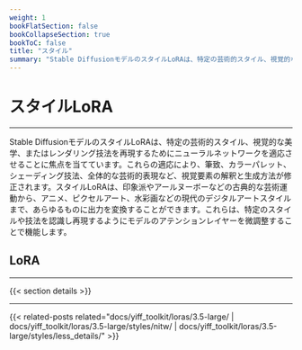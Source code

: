 ```yaml
---
weight: 1
bookFlatSection: false
bookCollapseSection: true
bookToC: false
title: "スタイル"
summary: "Stable DiffusionモデルのスタイルLoRAは、特定の芸術的スタイル、視覚的な美学、またはレンダリング技法を再現するためにニューラルネットワークを適応させることに焦点を当てています。これらの適応により、筆致、カラーパレット、シェーディング技法、全体的な芸術的表現など、視覚要素の解釈と生成方法が修正されます。スタイルLoRAは、印象派やアールヌーボーなどの古典的な芸術運動から、アニメ、ピクセルアート、水彩画などの現代のデジタルアートスタイルまで、あらゆるものに出力を変換することができます。これらは、特定のスタイルや技法を認識し再現するようにモデルのアテンションレイヤーを微調整することで機能します。"
---
```


<!--markdownlint-disable MD025 -->

# スタイルLoRA

---

Stable DiffusionモデルのスタイルLoRAは、特定の芸術的スタイル、視覚的な美学、またはレンダリング技法を再現するためにニューラルネットワークを適応させることに焦点を当てています。これらの適応により、筆致、カラーパレット、シェーディング技法、全体的な芸術的表現など、視覚要素の解釈と生成方法が修正されます。スタイルLoRAは、印象派やアールヌーボーなどの古典的な芸術運動から、アニメ、ピクセルアート、水彩画などの現代のデジタルアートスタイルまで、あらゆるものに出力を変換することができます。これらは、特定のスタイルや技法を認識し再現するようにモデルのアテンションレイヤーを微調整することで機能します。

## LoRA

---

{{< section details >}}

---

{{< related-posts related="docs/yiff_toolkit/loras/3.5-large/ | docs/yiff_toolkit/loras/3.5-large/styles/nitw/ | docs/yiff_toolkit/loras/3.5-large/styles/less_details/" >}}
